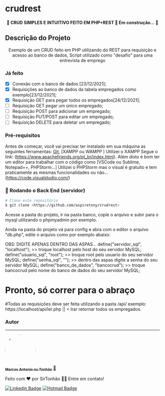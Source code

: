 # crudrest
<h4 align="center"> 
	🚧 CRUD SIMPLES E INTUITIVO FEITO EM PHP+REST 🚀 Em construção...  🚧
</h4>

## Descrição do Projeto
<p align="center">Exemplo de um CRUD feito em PHP utilizando do REST para requisição e acesso ao banco de dados, Script utilizado como "desafio" para uma entrevista de emprego</p>

### Já feito

- [x] Conexão com o banco de dados [23/12/2021];
- [x] Requisições ao banco de dados da tabela empregados como exemplo[23/12/2021];
- [x] Requisição GET para pegar todos os empregados[24/12/2021];
- [ ] Requisição GET pegar um único empregado;
- [ ] Requisição POST para adicionar um empregado;
- [ ] Requisição PUT/POST para editar um empregado;
- [ ] Requisição DELETE para deletar um empregado;

### Pré-requisitos

Antes de começar, você vai precisar ter instalado em sua máquina as seguintes ferramentas:
[Git](https://git-scm.com), [XAMPP ou WAMPP ] Utilizei o XAMPP Segue o link: (https://www.apachefriends.org/pt_br/index.html). 
Além disto é bom ter um editor para trabalhar com o código como [VSCode ou Sublime, Notepad++, PHPStorm...] Utilizei o PHPStorm mas o visual é gratuito e tem praticamente as mesmas funcionalidades ou não...(https://code.visualstudio.com/)

### 🎲 Rodando o Back End (servidor)

```bash
# Clone este repositório
$ git clone <https://github.com/aspiretony/crudrest>
```
Acesse a pasta do projeto, ir na pasta banco, copie o arquivo e subir para o mysql utilizando o phpmyadmin por exemplo.

Ainda na pasta do projeto vá para config e abra com o editor o arquivo "db.php", edite o arquivo como por exemplo abaixo:

OBS: DIGITE APENAS DENTRO DAS ASPAS...
define("servidor_sql", "localhost");  >> troque localhost pelo host do seu servidor MySQL;
define("usuario_sql", "root"); >> troque root pelo usuario do seu servidor MySQL;
define("senha_sql", ""); >> dentro das aspas digite a senha do seu servidor MySQL;
define("banco_de_dados", "bancocrud"); >> troque bancocrud pelo nome do banco de dados do seu servidor MySQL;

# Pronto, só correr para o abraço

#Todas as requisições deve ser feita utilizando a pasta /api/   exemplo: https://localhost/api/ler.php || < Irar retornar todos os empregados.

### Autor
---

<a href="https://mdbr.tech/">
 <img style="border-radius: 50%;" src="https://avatars.githubusercontent.com/u/21254630?v=4" width="100px;" alt=""/>
 <br />
 <sub><b>Marcos Antonio ou Tonhão</b></sub></a> <a href="https://mdbr.tech" title="Voialá">🚀</a>


Feito com ❤️ por SirTonhão 👋🏽 Entre em contato!

[![Linkedin Badge](https://img.shields.io/badge/-Tony-blue?style=flat-square&logo=Linkedin&logoColor=white&link=https://www.linkedin.com/in/marcosasneves/)](https://www.linkedin.com/in/marcosasneves/) 
[![Hotmail Badge](https://img.shields.io/badge/-otherside540n@hotmail.com-c14438?style=flat-square&logo=Hotmail&logoColor=white&link=mailto:otherside540n@hotmail.com)](mailto:otherside540n@hotmail.com)
